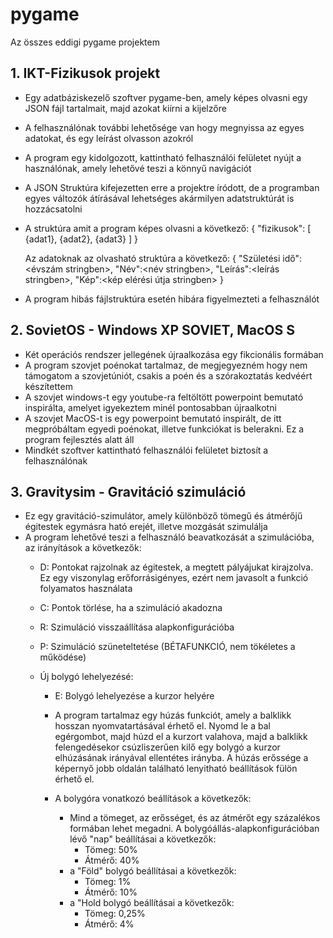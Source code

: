 # pygame
Az összes eddigi pygame projektem

## 1. IKT-Fizikusok projekt
- Egy adatbáziskezelő szoftver pygame-ben, amely képes olvasni egy JSON fájl tartalmait, majd azokat kiírni a kijelzőre
- A felhasználónak további lehetősége van hogy megnyissa az egyes adatokat, és egy leírást olvasson azokról
- A program egy kidolgozott, kattintható felhasználói felületet nyújt a használónak, amely lehetővé teszi a könnyű navigációt
- A JSON Struktúra kifejezetten erre a projektre íródott, de a programban egyes változók átírásával lehetséges akármilyen adatstruktúrát is hozzácsatolni
- A struktúra amit a program képes olvasni a következő:
  {
    "fizikusok": [
      {adat1}, {adat2}, {adat3}
    ]
  }

  Az adatoknak az olvasható struktúra a következő:
  {
    "Születési idő":<évszám stringben>,
    "Név":<név stringben>,
    "Leírás":<leírás stringben>,
    "Kép":<kép elérési útja stringben>
  }

- A program hibás fájlstruktúra esetén hibára figyelmezteti a felhasználót

## 2. SovietOS - Windows XP SOVIET, MacOS S
- Két operációs rendszer jellegének újraalkozása egy fikcionális formában
- A program szovjet poénokat tartalmaz, de megjegyezném hogy nem támogatom a szovjetúniót, csakis a poén és a szórakoztatás kedvéért készítettem
- A szovjet windows-t egy youtube-ra feltöltött powerpoint bemutató inspirálta, amelyet igyekeztem minél pontosabban újraalkotni
- A szovjet MacOS-t is egy powerpoint bemutató inspirált, de itt megpróbáltam egyedi poénokat, illetve funkciókat is belerakni. Ez a program fejlesztés alatt áll
- Mindkét szoftver kattintható felhasználói felületet biztosít a felhasználónak

## 3. Gravitysim - Gravitáció szimuláció
- Ez egy gravitáció-szimulátor, amely különböző tömegű és átmérőjű égitestek egymásra ható erejét, illetve mozgását szimulálja
- A program lehetővé teszi a felhasználó beavatkozását a szimulációba, az irányítások a következők:
    - D: Pontokat rajzolnak az égitestek, a megtett pályájukat kirajzolva. Ez egy viszonylag erőforrásigényes, ezért nem javasolt a funkció folyamatos használata
    - C: Pontok törlése, ha a szimuláció akadozna
    - R: Szimuláció visszaállítása alapkonfigurációba
    - P: Szimuláció szüneteltetése (BÉTAFUNKCIÓ, nem tökéletes a működése)
 
    - Új bolygó lehelyezésé:
        - E: Bolygó lehelyezése a kurzor helyére
        - A program tartalmaz egy húzás funkciót, amely a balklikk hosszan nyomvatartásával érhető el. Nyomd le a bal egérgombot, majd húzd el a kurzort valahova, majd a balklikk felengedésekor csúzliszerűen kilő            egy bolygó a kurzor elhúzásának irányával ellentétes irányba. A húzás erőssége a képernyő jobb oldalán található lenyitható beállítások fülön érhető el.
     
        - A bolygóra vonatkozó beállítások a következők:
            - Mind a tömeget, az erősséget, és az átmérőt egy százalékos formában lehet megadni. A bolygóállás-alapkonfigurációban lévő "nap" beállításai a következők:
              - Tömeg: 50%
              - Átmérő: 40%
            - a "Föld" bolygó beállításai a következők:
              - Tömeg: 1%
              - Átmérő: 10%
            - a "Hold bolygó beállításai a következők:
              - Tömeg: 0,25%
              - Átmérő: 4%
        
                

